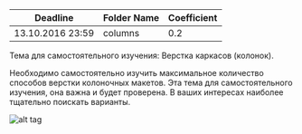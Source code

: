 ﻿Deadline         | Folder Name    | Coefficient
-----------------|----------------|--------------
13.10.2016 23:59 | columns        | 0.2



Тема для самостоятельного изучения: Верстка каркасов (колонок).

Необходимо самостоятельно изучить максимальное количество способов верстки колоночных макетов. Эта тема для самостоятельного изучения, она важна и будет проверена. В ваших интересах наиболее тщательно поискать варианты.

![alt tag](http://memesmix.net/media/created/09516c.jpg)
